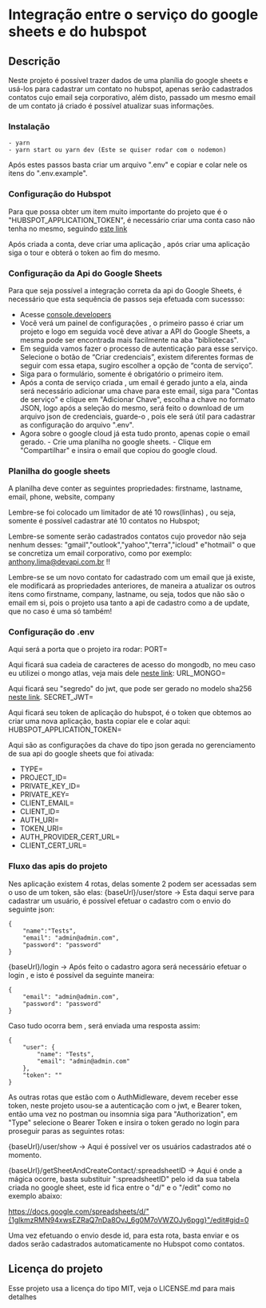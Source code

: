 # Integração entre o serviço do google sheets e do hubspot

## Descrição

Neste projeto é possível trazer dados de uma planília do google sheets e usá-los para cadastrar um contato no hubspot, apenas serão cadastrados contatos cujo email seja corporativo, além disto, passado um mesmo email de um contato já criado é possível atualizar suas informações.

### Instalação

```
- yarn
- yarn start ou yarn dev (Este se quiser rodar com o nodemon)

```

Após estes passos basta criar um arquivo ".env" e copiar e colar nele os itens do ".env.example".

### Configuração do Hubspot

Para que possa obter um item muito importante do projeto que é o "HUBSPOT_APPLICATION_TOKEN", é necessário criar uma conta caso não tenha no mesmo, seguindo [este link](https://developers.hubspot.com/docs/api/migrate-an-api-key-integration-to-a-private-app)

Após criada a conta, deve criar uma aplicação , após criar uma aplicação siga o tour e obterá o token ao fim do mesmo.

### Configuração da Api do Google Sheets

Para que seja possível a integração correta da api do Google Sheets, é necessário que esta sequência de passos seja efetuada com sucessso: 
- Acesse [console.developers](https://console.cloud.google.com/apis/dashboard) 
- Você verá um painel de configurações , o primeiro passo é criar um projeto e logo em seguida você deve ativar a API do Google Sheets, a mesma pode ser encontrada mais facilmente na aba "bibliotecas". 
- Em seguida vamos fazer o processo de autenticação para esse serviço. Selecione o botão de “Criar credenciais”, existem diferentes formas de seguir com essa etapa, sugiro escolher a opção de “conta de serviço”. 
- Siga para o formulário, somente é obrigatório o primeiro item. 
- Após a conta de serviço criada , um email é gerado junto a ela, ainda será necessário adicionar uma chave para este email, siga para "Contas de serviço" e clique em "Adicionar Chave", escolha a chave no formato JSON, logo após a seleção do mesmo, será feito o download de um arquivo json de credenciais, guarde-o , pois ele será útil para cadastrar as configuração do arquivo ".env". 
- Agora sobre o google cloud já esta tudo pronto, apenas copie o email gerado. - Crie uma planilha no google sheets. - Clique em "Compartilhar" e insira o email que copiou do google cloud.

### Planilha do google sheets

A planilha deve conter as seguintes propriedades:
firstname, lastname, email, phone, website, company

Lembre-se foi colocado um limitador de até 10 rows(linhas) , ou seja, somente é possível cadastrar até 10 contatos no Hubspot;

Lembre-se somente serão cadastrados contatos cujo provedor não seja nenhum desses: "gmail","outlook","yahoo","terra","icloud" e"hotmail" o que se concretiza um email corporativo, como por exemplo: anthony.lima@devapi.com.br !!

Lembre-se se um novo contato for cadastrado com um email que já existe, ele modificará as propriedades anteriores, de maneira a atualizar os outros itens como firstname, company, lastname, ou seja, todos que não são o email em si, pois o projeto usa tanto a api de cadastro como a de update, que no caso é uma só também!

### Configuração do .env

Aqui será a porta que o projeto ira rodar:
PORT=

Aqui ficará sua cadeia de caracteres de acesso do mongodb, no meu caso eu utilizei o mongo atlas, veja mais dele [neste link](https://www.mongodb.com/cloud/atlas/register):
URL_MONGO=

Aqui ficará seu "segredo" do jwt, que pode ser gerado no modelo sha256 [neste link](https://emn178.github.io/online-tools/sha256.html).
SECRET_JWT=

Aqui ficará seu token de aplicação do hubspot, é o token que obtemos ao criar uma nova aplicação, basta copiar ele e colar aqui:
HUBSPOT_APPLICATION_TOKEN=

Aqui são as configurações da chave do tipo json gerada no gerenciamento de sua api do google sheets que foi ativada:
- TYPE=
- PROJECT_ID=
- PRIVATE_KEY_ID=
- PRIVATE_KEY=
- CLIENT_EMAIL=
- CLIENT_ID=
- AUTH_URI=
- TOKEN_URI=
- AUTH_PROVIDER_CERT_URL=
- CLIENT_CERT_URL=

### Fluxo das apis do projeto

Nes aplicação existem 4 rotas, delas somente 2 podem ser acessadas sem o uso de um token, são elas:
{baseUrl}/user/store -> Esta daqui serve para cadastrar um usuário, é possível efetuar o cadastro com o envio do seguinte json:

```
{
    "name":"Tests",
    "email": "admin@admin.com",
    "password": "password"
}
```

{baseUrl}/login -> Após feito o cadastro agora será necessário efetuar o login , e isto é possível da seguinte maneira:

```
{
    "email": "admin@admin.com",
    "password": "password"
}
```

Caso tudo ocorra bem , será enviada uma resposta assim:

```
{
    "user": {
        "name": "Tests",
        "email": "admin@admin.com"
    },
    "token": ""
}
```

As outras rotas que estão com o AuthMidleware, devem receber esse token, neste projeto usou-se a autenticação com o jwt, e Bearer token, então uma vez no postman ou insomnia siga para "Authorization", em "Type" selecione o Bearer Token e insira o token gerado no login para proseguir paras as seguintes rotas:

{baseUrl}/user/show -> Aqui é possível ver os usuários cadastrados até o momento.

{baseUrl}/getSheetAndCreateContact/:spreadsheetID -> Aqui é onde a mágica ocorre, basta substituir ":spreadsheetID" pelo id da sua tabela criada no google sheet, este id fica entre o "d/" e o "/edit" como no exemplo abaixo:

https://docs.google.com/spreadsheets/d/"{1glkmzRMN94xwsEZRaQ7nDa8OvJ_6g0M7oVWZOJy6pgg}"/edit#gid=0

Uma vez efetuando o envio desde id, para esta rota, basta enviar e os dados serão cadastrados automaticamente no Hubspot como contatos.

## Licença do projeto

Esse projeto usa a licença do tipo MIT, veja o LICENSE.md para mais detalhes
